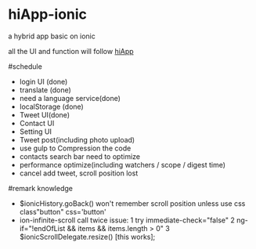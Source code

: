 # hiApp-ionic
a hybrid app basic on ionic

all the UI and function will follow [hiApp](http://hi.dearb.me/)

#schedule

- login UI (done)
- translate (done)
- need a language service(done)
- localStorage (done)
- Tweet UI(done)
- Contact UI
- Setting UI
- Tweet post(including photo upload)
- use gulp to Compression the code
- contacts search bar need to optimize
- performance optimize(including watchers / scope / digest time)
- cancel add tweet, scroll position lost


#remark knowledge
- $ionicHistory.goBack() won't remember scroll position unless use css class"button" css='button'
- ion-infinite-scroll call twice issue: 1 try immediate-check="false" 2 ng-if="!endOfList && items && items.length > 0" 
  3 $ionicScrollDelegate.resize() [this works];
